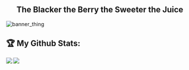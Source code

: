 <h2 align="center">The Blacker the Berry the Sweeter the Juice</h2>

<p align="center">

  ![banner_thing](https://komarev.com/ghpvc/?username=KDot227&color=brightgreen)
  
</p>

## :trophy: My Github Stats:

<div>
<a href="https://github-readme-stats.vercel.app/api?username=KDot227&theme=tokyonight">
  <img  align="left" src="https://github-readme-stats.vercel.app/api?username=pogdogpy&count_private=true&show_icons=true&theme=tokyonight" />
</a>
<a href="https://github-readme-stats.vercel.app/api/top-langs/?username=pogdogpy&hide=php&theme=tokyonight">
  <img align="left" src="https://github-readme-stats.vercel.app/api/top-langs/?username=pogdogpy&hide=php&theme=tokyonight" />
</a>
</div>
<!-- mah bad kdot i had to yoink it tho. -->
